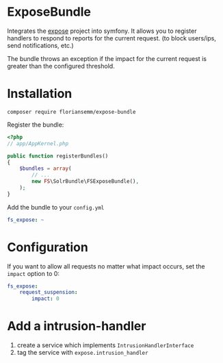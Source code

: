 # ExposeBundle

Integrates the [expose](https://github.com/enygma/expose) project into symfony. It allows you to register handlers to respond to reports for the current request. (to block users/ips, send notifications, etc.)

The bundle throws an exception if the impact for the current request is greater than the configured threshold.

# Installation

`composer require floriansemm/expose-bundle`

Register the bundle:

```php
<?php
// app/AppKernel.php

public function registerBundles()
{
    $bundles = array(
        // ...
        new FS\SolrBundle\FSExposeBundle(),
    );
}
```

Add the bundle to your `config.yml`

```yaml
fs_expose: ~

```

# Configuration

If you want to allow all requests no matter what impact occurs, set the `impact` option to 0:

```yaml
fs_expose:
    request_suspension:
        impact: 0
```

# Add a intrusion-handler

1. create a service which implements `IntrusionHandlerInterface`
2. tag the service with `expose.intrusion_handler`
